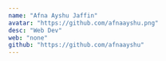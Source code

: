 ```yaml
---
name: "Afna Ayshu Jaffin"
avatar: "https://github.com/afnaayshu.png"
desc: "Web Dev"
web: "none"
github: "https://github.com/afnaayshu"
---
```

